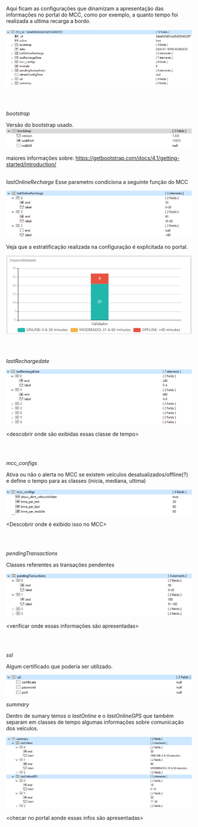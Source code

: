 Aqui ficam as configurações que dinamizam a apresentação das informações no portal do MCC, como por exemplo, a quanto tempo foi realizada a ultima recarga a bordo.

![image.png](/.attachments/image-affc538b-8546-4a37-ba46-c7514d922b60.png)

<br>
<br>



_bootstrap_

Versão do bootstrap usado.
![image.png](/.attachments/image-9a0e87d5-37d9-42f0-b068-ddb7c04cfaf9.png)

maiores informações sobre: https://getbootstrap.com/docs/4.1/getting-started/introduction/
<br>
<br>



_lastOnlineRecharge_
Esse parametro condiciona a seguinte função do MCC

![image.png](/.attachments/image-3dbce0cf-7809-4e5d-86a3-1c38ec4cce25.png)

Veja que a estratificação realizada na configuração é explicitada no portal.

![image.png](/.attachments/image-3a8592ea-fb75-46f7-80e6-d35047f116d3.png)

<br>
<br>


_lastRechargedate_

![image.png](/.attachments/image-efff63a8-1d61-4ab0-8a17-5fc3420e9cb8.png)

<descobrir onde são exibidas essas classe de tempo>

<br>
<br>



_mcc_configs_

Ativa ou não o alerta no MCC se existem veículos desatualizados/offline(?) e define o tempo para as classes (inicia, mediana, ultima)

![image.png](/.attachments/image-691207af-7126-48f4-bbd0-bfe30164a124.png)

<Descobrir onde é exibido isso no MCC>


<br>
<br>



_pendingTransactions_

Classes referentes as transações pendentes

![image.png](/.attachments/image-a8a322f4-61ac-439a-ad4c-0bd32bb7c364.png)

<verificar onde essas informações são apresentadas>

<br>
<br>



_ssl_

Algum certificado que poderia ser utilizado.
<Checar para ver se realmente vai ser utilizado>

![image.png](/.attachments/image-6d3ad25f-95a7-485e-9b65-ea63179f2775.png)


_summary_

Dentro de sumary temos o _lastOnline_ e o _lastOnlineGPS_ que também separam em classes de tempo algumas informações sobre comunicação dos veículos.

![image.png](/.attachments/image-439cca84-3c9d-4104-825f-7dfbf4811918.png)

<checar no portal aonde essas infos são apresentadas>


















